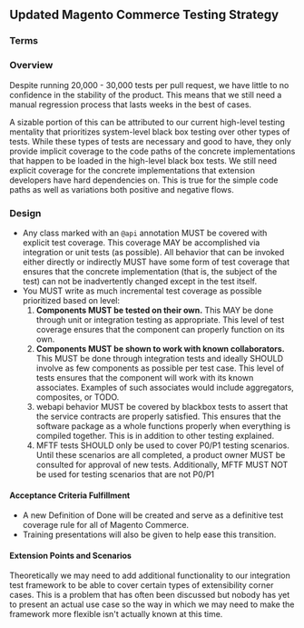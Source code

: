 ## Updated Magento Commerce Testing Strategy

### Terms

<!-- Describe any new terms used in the document -->

### Overview

<!-- Describe what we are trying to solve and a few sentence summary of design approach. -->

Despite running 20,000 - 30,000 tests per pull request, we have little to no confidence in the stability of the product. This means that we still need a manual regression process that lasts weeks in the best of cases.

A sizable portion of this can be attributed to our current high-level testing mentality that prioritizes system-level black box testing over other types of tests. While these types of tests are necessary and good to have, they only provide implicit coverage to the code paths of the concrete implementations that happen to be loaded in the high-level black box tests. We still need explicit coverage for the concrete implementations that extension developers have hard dependencies on. This is true for the simple code paths as well as variations both positive and negative flows.

### Design

* Any class marked with an `@api` annotation MUST be covered with explicit test coverage. This coverage MAY be accomplished via  integration or unit tests (as possible). All behavior that can be invoked either directly or indirectly MUST have some form of test coverage that ensures that the concrete implementation (that is, the subject of the test) can not be inadvertently changed except in the test itself.
* You MUST write as much incremental test coverage as possible prioritized based on level:
  1. **Components MUST be tested on their own.** This MAY be done through unit or integration testing as appropriate. This level of test coverage ensures that the component can properly function on its own.  
  1. **Components MUST be shown to work with known collaborators.** This MUST be done through integration tests and ideally SHOULD involve as few components as possible per test case. This level of tests ensures that the component will work with its known associates. Examples of such associates would include aggregators, composites, or TODO.
  1. webapi behavior MUST be covered by blackbox tests to assert that the service contracts are properly satisfied. This ensures that the software package as a whole functions properly when everything is compiled together. This is in addition to other testing explained.
  1. MFTF tests SHOULD only be used to cover P0/P1 testing scenarios. Until these scenarios are all completed, a product owner MUST be consulted for approval of new tests. Additionally, MFTF MUST NOT be used for testing scenarios that are not P0/P1


#### Acceptance Criteria Fulfillment

<!-- If the document is intended for an existing story/task, provide alignment with its acceptance criteria. -->

* A new Definition of Done will be created and serve as a definitive test coverage rule for all of Magento Commerce.
* Training presentations will also be given to help ease this transition. 

#### Extension Points and Scenarios

Theoretically we may need to add additional functionality to our integration test framework to be able to cover certain types of extensibility corner cases. This is a problem that has often been discussed but nobody has yet to present an actual use case so the way in which we may need to make the framework more flexible isn't actually known at this time.

